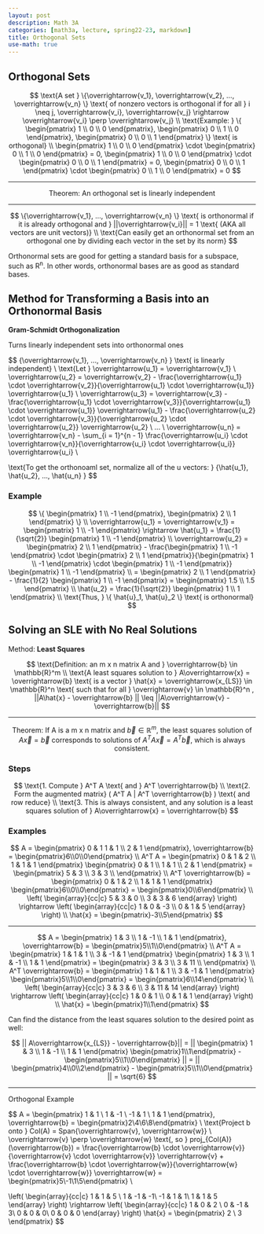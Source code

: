 ```yaml
---
layout: post
description: Math 3A
categories: [math3a, lecture, spring22-23, markdown]
title: Orthogonal Sets
use-math: true
---
```


## Orthogonal Sets

$$
\text{A set } \{\overrightarrow{v_1}, \overrightarrow{v_2}, ..., \overrightarrow{v_n} \} \text{ of nonzero vectors is orthogonal if for all } i \neq j, \overrightarrow{v_i}, \overrightarrow{v_j} \rightarrow \overrightarrow{v_i} \perp \overrightarrow{v_j} \\
\text{Example: } \{ \begin{pmatrix} 1 \\ 0 \\ 0 \end{pmatrix}, \begin{pmatrix} 0 \\ 1 \\ 0 \end{pmatrix}, \begin{pmatrix} 0 \\ 0 \\ 1 \end{pmatrix} \} \text{ is orthogonal} \\
\begin{pmatrix} 1 \\ 0 \\ 0 \end{pmatrix} \cdot \begin{pmatrix} 0 \\ 1 \\ 0 \end{pmatrix} = 0, \begin{pmatrix} 1 \\ 0 \\ 0 \end{pmatrix} \cdot \begin{pmatrix} 0 \\ 0 \\ 1 \end{pmatrix} = 0, \begin{pmatrix} 0 \\ 0 \\ 1 \end{pmatrix} \cdot \begin{pmatrix} 0 \\ 1 \\ 0 \end{pmatrix} = 0
$$

<hr>

$$
\text{Theorem: An orthogonal set is linearly independent}
$$

<hr>

$$
\{\overrightarrow{v_1}, ..., \overrightarrow{v_n} \} \text{ is orthonormal if it is already orthogonal and } ||\overrightarrow{v_i}|| = 1 \text{ (AKA all vectors are unit vectors)} \\
\text{Can easily get an orthonormal set from an orthogonal one by dividing each vector in the set by its norm}
$$

Orthonormal sets are good for getting a standard basis for a subspace, such as R<sup>n</sup>. In other words, orthonormal bases are as good as standard bases.

## Method for Transforming a Basis into an Orthonormal Basis

**Gram-Schmidt Orthogonalization**

Turns linearly independent sets into orthonormal ones

$$
\{\overrightarrow{v_1}, ..., \overrightarrow{v_n} \} \text{ is linearly independent} \\
\text{Let } \overrightarrow{u_1} = \overrightarrow{v_1} \\
\overrightarrow{u_2} = \overrightarrow{v_2} - \frac{\overrightarrow{u_1} \cdot \overrightarrow{v_2}}{\overrightarrow{u_1} \cdot \overrightarrow{u_1}} \overrightarrow{u_1} \\
\overrightarrow{u_3} = \overrightarrow{v_3} - \frac{\overrightarrow{u_1} \cdot \overrightarrow{v_3}}{\overrightarrow{u_1} \cdot \overrightarrow{u_1}} \overrightarrow{u_1} - \frac{\overrightarrow{u_2} \cdot \overrightarrow{v_3}}{\overrightarrow{u_2} \cdot \overrightarrow{u_2}} \overrightarrow{u_2} \\
... \\
\overrightarrow{u_n} = \overrightarrow{v_n} - \sum_{i = 1}^{n - 1} \frac{\overrightarrow{u_i} \cdot \overrightarrow{v_n}}{\overrightarrow{u_i} \cdot \overrightarrow{u_i}} \overrightarrow{u_i} \\

\text{To get the orthonoaml set, normalize all of the u vectors: } \{\hat{u_1}, \hat{u_2}, ..., \hat{u_n} \}
$$

### Example

$$
\{ \begin{pmatrix} 1 \\ -1 \end{pmatrix}, \begin{pmatrix} 2 \\ 1 \end{pmatrix} \} \\
\overrightarrow{u_1} = \overrightarrow{v_1} = \begin{pmatrix} 1 \\ -1 \end{pmatrix} \rightarrow \hat{u_1} = \frac{1}{\sqrt{2}} \begin{pmatrix} 1 \\ -1 \end{pmatrix} \\
\overrightarrow{u_2} = \begin{pmatrix} 2 \\ 1 \end{pmatrix} - \frac{\begin{pmatrix} 1 \\ -1 \end{pmatrix} \cdot \begin{pmatrix} 2 \\ 1 \end{pmatrix}}{\begin{pmatrix} 1 \\ -1 \end{pmatrix} \cdot \begin{pmatrix} 1 \\ -1 \end{pmatrix}} \begin{pmatrix} 1 \\ -1 \end{pmatrix} \\
= \begin{pmatrix} 2 \\ 1 \end{pmatrix} - \frac{1}{2} \begin{pmatrix} 1 \\ -1 \end{pmatrix} = \begin{pmatrix} 1.5 \\ 1.5 \end{pmatrix} \\
\hat{u_2} = \frac{1}{\sqrt{2}} \begin{pmatrix} 1 \\ 1 \end{pmatrix} \\
\text{Thus, } \{ \hat{u}_1, \hat{u}_2 \} \text{ is orthonormal}
$$

## Solving an SLE with No Real Solutions

Method: **Least Squares**

$$
\text{Definition: an m x n matrix A and } \overrightarrow{b} \in \mathbb{R}^m \\
\text{A least squares solution to } A\overrightarrow{x} = \overrightarrow{b} \text{ is a vector } \hat{x} = \overrightarrow{x_{LS}} \in \mathbb{R}^n \text{ such that for all } \overrightarrow{v} \in \mathbb{R}^n , ||A\hat{x} - \overrightarrow{b} || \leq ||A\overrightarrow{v} - \overrightarrow{b}||
$$

<hr>

$$
\text{Theorem: If A is a m x n matrix and } \overrightarrow{b} \in \mathbb{R}^m \text{, the least squares solution of } A\overrightarrow{x} = \overrightarrow{b} \text{ corresponds to solutions of } A^T A\overrightarrow{x} = A^T \overrightarrow{b} \text{, which is always consistent.}
$$

### Steps

$$
\text{1. Compute } A^T A \text{ and } A^T \overrightarrow{b} \\
\text{2. Form the augmented matrix}  ( A^T A | A^T \overrightarrow{b} ) \text{ and row reduce} \\
\text{3. This is always consistent, and any solution is a least squares solution of } A\overrightarrow{x} = \overrightarrow{b}
$$

### Examples

$$
A = \begin{pmatrix}
    0 & 1
    1 & 1 \\
    2 & 1
\end{pmatrix},
\overrightarrow{b} = \begin{pmatrix}6\\0\\0\end{pmatrix} \\
A^T A = 
\begin{pmatrix}
    0 & 1 & 2 \\
    1 & 1 & 1
\end{pmatrix}
\begin{pmatrix}
    0 & 1 \\
    1 & 1 \\
    2 & 1 
\end{pmatrix} = 
\begin{pmatrix}
    5 & 3 \\
    3 & 3 \\ 
\end{pmatrix} \\
A^T \overrightarrow{b} = 
\begin{pmatrix}
    0 & 1 & 2 \\
    1 & 1 & 1
\end{pmatrix} 
\begin{pmatrix}6\\0\\0\end{pmatrix} = 
\begin{pmatrix}0\\6\end{pmatrix} \\
\left( 
    \begin{array}{cc|c}
        5 & 3 & 0 \\
        3 & 3 & 6
    \end{array}
\right) \rightarrow
\left( 
    \begin{array}{cc|c}
        1 & 0 & -3 \\
        0 & 1 & 5
    \end{array}
\right) \\
\hat{x} = \begin{pmatrix}-3\\5\end{pmatrix}
$$

<hr>

$$
A = \begin{pmatrix}
    1 & 3 \\
    1 & -1 \\
    1 & 1
\end{pmatrix},
\overrightarrow{b} = \begin{pmatrix}5\\1\\0\end{pmatrix} \\
A^T A = 
\begin{pmatrix}
    1 & 1 & 1 \\
    3 & -1 & 1
\end{pmatrix}
\begin{pmatrix}
    1 & 3 \\
    1 & -1 \\
    1 & 1
\end{pmatrix} = 
\begin{pmatrix}
    3 & 3 \\
    3 & 11 \\ 
\end{pmatrix} \\
A^T \overrightarrow{b} = 
\begin{pmatrix}
    1 & 1 & 1 \\
    3 & -1 & 1
\end{pmatrix}
\begin{pmatrix}5\\1\\0\end{pmatrix} =
\begin{pmatrix}6\\14\end{pmatrix} \\
\left( 
    \begin{array}{cc|c}
        3 & 3 & 6 \\
        3 & 11 & 14
    \end{array}
\right) \rightarrow
\left( 
    \begin{array}{cc|c}
        1 & 0 & 1 \\
        0 & 1 & 1
    \end{array}
\right) \\
\hat{x} = \begin{pmatrix}1\\1\end{pmatrix} 
$$

Can find the distance from the least squares solution to the desired point as well:

$$
|| A\overrightarrow{x_{LS}} - \overrightarrow{b}|| = ||
\begin{pmatrix}
    1 & 3 \\
    1 & -1 \\
    1 & 1
\end{pmatrix}
\begin{pmatrix}1\\1\end{pmatrix} - 
\begin{pmatrix}5\\1\\0\end{pmatrix}
||
= ||
\begin{pmatrix}4\\0\\2\end{pmatrix} - 
\begin{pmatrix}5\\1\\0\end{pmatrix}
|| =
\sqrt{6}
$$

<hr>

Orthogonal Example

$$
A = \begin{pmatrix}
    1 & 1 \\
    1 & -1 \\
    -1 & 1 \\
    1 & 1
\end{pmatrix},
\overrightarrow{b} = \begin{pmatrix}2\\4\\6\\8\end{pmatrix} \\
\text{Project b onto } Col(A) = Span\{\overrightarrow{v}, \overrightarrow{w}\} \\
\overrightarrow{v} \perp \overrightarrow{w} \text{, so } proj_{Col(A)} (\overrightarrow{b}) = \frac{\overrightarrow{b} \cdot \overrightarrow{v}}{\overrightarrow{v} \cdot \overrightarrow{v}} \overrightarrow{v} +  \frac{\overrightarrow{b} \cdot \overrightarrow{w}}{\overrightarrow{w} \cdot \overrightarrow{w}} \overrightarrow{w} = \begin{pmatrix}5\\-1\\1\\5\end{pmatrix} \\

\left( 
    \begin{array}{cc|c}
        1 & 1 & 5 \\
        1 & -1 & -1\\
        -1 & 1 & 1\\
        1 & 1 & 5
    \end{array}
\right) \rightarrow
\left( 
    \begin{array}{cc|c}
        1 & 0 & 2 \\
        0 & -1 & 3\\
        0 & 0 & 0\\
        0 & 0 & 0
    \end{array}
\right)
\hat{x} = \begin{pmatrix} 2 \\ 3 \end{pmatrix}
$$